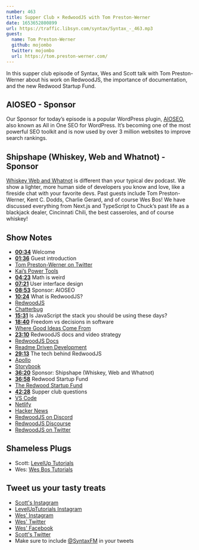 ```yaml
---
number: 463
title: Supper Club × RedwoodJS with Tom Preston-Werner
date: 1653652800899
url: https://traffic.libsyn.com/syntax/Syntax_-_463.mp3
guest:
  name: Tom Preston-Werner
  github: mojombo
  twitter: mojombo
  url: https://tom.preston-werner.com/ 
---
```


In this supper club episode of Syntax, Wes and Scott talk with Tom Preston-Werner about his work on RedwoodJS, the importance of documentation, and the new Redwood Startup Fund.

## AIOSEO - Sponsor

Our Sponsor for today’s episode is a popular WordPress plugin, [AIOSEO](https://aioseo.com/), also known as All in One SEO for WordPress. It’s becoming one of the most powerful SEO toolkit and is now used by over 3 million websites to improve search rankings.

## Shipshape (Whiskey, Web and Whatnot) - Sponsor

[Whiskey Web and Whatnot](https://www.whiskeywebandwhatnot.fm) is different than your typical dev podcast. We show a lighter, more human side of developers you know and love, like a fireside chat with your favorite devs. Past guests include Tom Preston-Werner, Kent C. Dodds, Charlie Gerard, and of course Wes Bos! We have discussed everything from Next.js and TypeScript to Chuck’s past life as a blackjack dealer, Cincinnati Chili, the best casseroles, and of course whiskey!

## Show Notes

* **[00:34](#t=00:34)** Welcome
* **[01:36](#t=01:36)** Guest introduction
* [Tom Preston-Werner on Twitter](https://twitter.com/mojombo)
* [Kai’s Power Tools](https://en.wikipedia.org/wiki/Kai%27s_Power_Tools)
* **[04:23](#t=04:23)** Math is weird
* **[07:21](#t=07:21)** User interface design
* **[08:53](#t=08:53)** Sponsor: AIOSEO
* **[10:24](#t=10:24)** What is RedwoodJS?
* [RedwoodJS](https://redwoodjs.com)
* [Chatterbug](https://chatterbug.com)
* **[15:31](#t=15:31)** Is JavaScript the stack you should be using these days?
* **[18:40](#t=18:40)** Freedom vs decisions in software
* [Where Good Ideas Come From](https://www.amazon.ca/Where-Good-Ideas-Come-Innovation/dp/1594485380)
* **[23:10](#t=23:10)** RedwoodJS docs and video strategy
* [RedwoodJS Docs](https://redwoodjs.com/docs/introduction)
* [Readme Driven Development](https://tom.preston-werner.com/2010/08/23/readme-driven-development.html)
* **[29:13](#t=29:13)** The tech behind RedwoodJS
* [Apollo](https://www.apollographql.com)
* [Storybook](https://storybook.js.org)
* **[36:20](#t=36:20)** Sponsor: Shipshape (Whiskey, Web and Whatnot)
* **[36:58](#t=36:58)** Redwood Startup Fund
* [The Redwood Startup Fund](https://twitter.com/mojombo/status/1512113674315460608)
* **[42:28](#t=42:28)** Supper club questions
* [VS Code](https://code.visualstudio.com)
* [Netlify](https://www.netlify.com)
* [Hacker News](https://news.ycombinator.com)
* [RedwoodJS on Discord](https://discord.com/invite/redwoodjs)
* [RedwoodJS Discourse](https://community.redwoodjs.com)
* [RedwoodJS on Twitter](https://twitter.com/redwoodjs)

## Shameless Plugs

* Scott: [LevelUp Tutorials](https://leveluptutorials.com/tutorials/keystone-js/introduction)
* Wes: [Wes Bos Tutorials](https://wesbos.com/courses)

## Tweet us your tasty treats

* [Scott's Instagram](https://www.instagram.com/stolinski/)
* [LevelUpTutorials Instagram](https://www.instagram.com/LevelUpTutorials/)
* [Wes' Instagram](https://www.instagram.com/wesbos/)
* [Wes' Twitter](https://twitter.com/wesbos)
* [Wes' Facebook](https://www.facebook.com/wesbos.developer)
* [Scott's Twitter](https://twitter.com/stolinski)
* Make sure to include [@SyntaxFM](https://twitter.com/SyntaxFM) in your tweets

